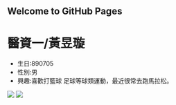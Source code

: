 ## Welcome to GitHub Pages
<h1>醫資一/黃昱璇</h1>
<ul>
  <li>生日:890705</li>
  <li>性別:男</li>
  <li>興趣:喜歡打籃球 足球等球類運動，最近很常去跑馬拉松。</li>
  </ul>
 <p>
 <img src ="http://getwallpapers.com/wallpaper/full/2/6/3/606484.jpg"> 
   
 <img src="https://kukuru.tw/wp-content/uploads/2018/06/Brazil.jpg">
  </p>
